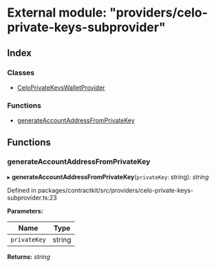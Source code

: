 # External module: "providers/celo-private-keys-subprovider"

## Index

### Classes

* [CeloPrivateKeysWalletProvider](../classes/_providers_celo_private_keys_subprovider_.celoprivatekeyswalletprovider.md)

### Functions

* [generateAccountAddressFromPrivateKey](_providers_celo_private_keys_subprovider_.md#generateaccountaddressfromprivatekey)

## Functions

###  generateAccountAddressFromPrivateKey

▸ **generateAccountAddressFromPrivateKey**(`privateKey`: string): *string*

Defined in packages/contractkit/src/providers/celo-private-keys-subprovider.ts:23

**Parameters:**

Name | Type |
------ | ------ |
`privateKey` | string |

**Returns:** *string*

